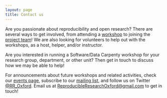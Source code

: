 ```yaml
---
layout: page
title: Contact us
---
```


Are you passionate about reproducibility and open research? There are
several ways to get involved, from attending a [workshop](events) to
joining the [project team](about)! We are also looking for volunteers
to help out with the workshops, as a host, helper, and/or instructor.

Are you interested in running a Software/Data Carpenty workshop for
your research group, department, or other unit? Then get in touch to
discuss how we may be able to help!

For announcements about future workshops and related activities, check
our [events page](events), subscribe to our [mailing
list](https://web.maillist.ox.ac.uk/ox/info/rroxford), and follow us
on Twitter [@RR_Oxford](https://twitter.com/RR_Oxford). Email us at <a
href="mailto:ReproducibleResearchOxford@gmail.com">ReproducibleResearchOxford@gmail.com</a>
to get in touch!
